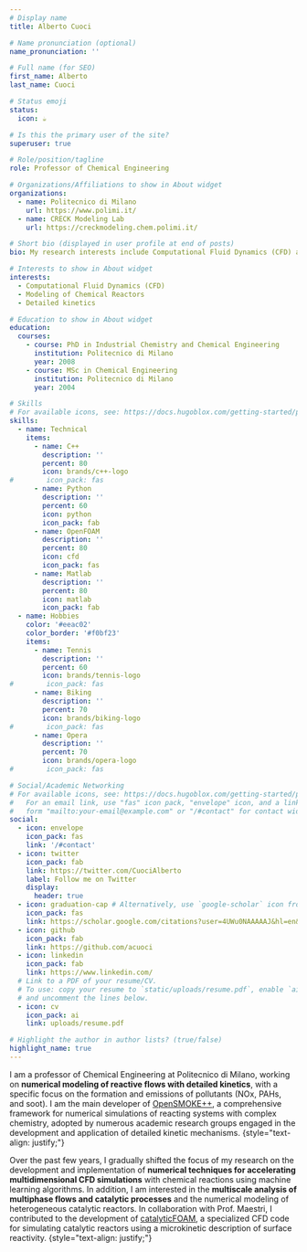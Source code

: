 ```yaml
---
# Display name
title: Alberto Cuoci

# Name pronunciation (optional)
name_pronunciation: ''

# Full name (for SEO)
first_name: Alberto
last_name: Cuoci

# Status emoji
status:
  icon: ☕️

# Is this the primary user of the site?
superuser: true

# Role/position/tagline
role: Professor of Chemical Engineering

# Organizations/Affiliations to show in About widget
organizations:
  - name: Politecnico di Milano
    url: https://www.polimi.it/
  - name: CRECK Modeling Lab
    url: https://creckmodeling.chem.polimi.it/

# Short bio (displayed in user profile at end of posts)
bio: My research interests include Computational Fluid Dynamics (CFD) and numerical modeling of chemical reactors.

# Interests to show in About widget
interests:
  - Computational Fluid Dynamics (CFD)
  - Modeling of Chemical Reactors
  - Detailed kinetics

# Education to show in About widget
education:
  courses:
    - course: PhD in Industrial Chemistry and Chemical Engineering
      institution: Politecnico di Milano
      year: 2008
    - course: MSc in Chemical Engineering
      institution: Politecnico di Milano
      year: 2004

# Skills
# For available icons, see: https://docs.hugoblox.com/getting-started/page-builder/#icons
skills:
  - name: Technical
    items:
      - name: C++
        description: ''
        percent: 80
        icon: brands/c++-logo
#        icon_pack: fas
      - name: Python
        description: ''
        percent: 60
        icon: python
        icon_pack: fab
      - name: OpenFOAM
        description: ''
        percent: 80
        icon: cfd
        icon_pack: fas
      - name: Matlab
        description: ''
        percent: 80
        icon: matlab
        icon_pack: fab
  - name: Hobbies
    color: '#eeac02'
    color_border: '#f0bf23'
    items:
      - name: Tennis
        description: ''
        percent: 60
        icon: brands/tennis-logo
#        icon_pack: fas
      - name: Biking
        description: ''
        percent: 70
        icon: brands/biking-logo
#        icon_pack: fas
      - name: Opera
        description: ''
        percent: 70
        icon: brands/opera-logo
#        icon_pack: fas

# Social/Academic Networking
# For available icons, see: https://docs.hugoblox.com/getting-started/page-builder/#icons
#   For an email link, use "fas" icon pack, "envelope" icon, and a link in the
#   form "mailto:your-email@example.com" or "/#contact" for contact widget.
social:
  - icon: envelope
    icon_pack: fas
    link: '/#contact'
  - icon: twitter
    icon_pack: fab
    link: https://twitter.com/CuociAlberto
    label: Follow me on Twitter
    display:
      header: true
  - icon: graduation-cap # Alternatively, use `google-scholar` icon from `ai` icon pack
    icon_pack: fas
    link: https://scholar.google.com/citations?user=4UWu0NAAAAAJ&hl=en&oi=ao
  - icon: github
    icon_pack: fab
    link: https://github.com/acuoci
  - icon: linkedin
    icon_pack: fab
    link: https://www.linkedin.com/
  # Link to a PDF of your resume/CV.
  # To use: copy your resume to `static/uploads/resume.pdf`, enable `ai` icons in `params.yaml`,
  # and uncomment the lines below.
  - icon: cv
    icon_pack: ai
    link: uploads/resume.pdf

# Highlight the author in author lists? (true/false)
highlight_name: true
---
```


I am a professor of Chemical Engineering at Politecnico di Milano, working on **numerical modeling of reactive flows with detailed kinetics**, with a specific focus on the formation and emissions of pollutants (NOx, PAHs, and soot). I am the main developer of [OpenSMOKE++](https://www.opensmokepp.polimi.it), a comprehensive framework for numerical simulations of reacting systems with complex chemistry, adopted by numerous academic research groups engaged in the development and application of detailed kinetic mechanisms. 
{style="text-align: justify;"}

Over the past few years, I gradually shifted the focus of my research on the development and implementation of **numerical techniques for accelerating multidimensional CFD simulations** with chemical reactions using machine learning algorithms. In addition, I am interested in the **multiscale analysis of multiphase flows and catalytic processes** and the numerical modeling of heterogeneous catalytic reactors. In collaboration with Prof. Maestri, I contributed to the development of [catalyticFOAM](http://www.catalyticfoam.polimi.it), a specialized CFD code for simulating catalytic reactors using a microkinetic description of surface reactivity.
{style="text-align: justify;"}
